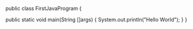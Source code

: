 public class FirstJavaProgram {
    
   public static void main(String []args) {
      System.out.println("Hello World"); 
   }
}
